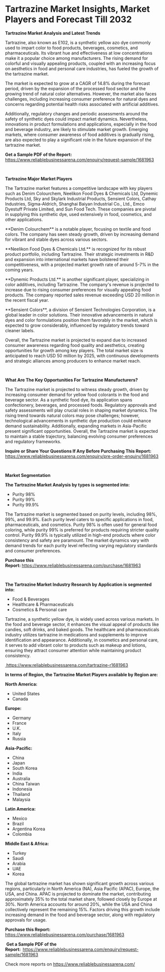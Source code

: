 <p><h1>Tartrazine Market Insights, Market Players and Forecast Till 2032</h1></p><p><strong>Tartrazine Market Analysis and Latest Trends</strong></p>
<p><p>Tartrazine, also known as E102, is a synthetic yellow azo dye commonly used to impart color to food products, beverages, cosmetics, and pharmaceuticals. Its vibrant hue and effectiveness at low concentrations make it a popular choice among manufacturers. The rising demand for colorful and visually appealing products, coupled with an increasing focus on aesthetics in food and personal care industries, has fueled the growth of the tartrazine market.</p><p>The market is expected to grow at a CAGR of 14.8% during the forecast period, driven by the expansion of the processed food sector and the growing trend of natural color alternatives. However, the market also faces challenges, including increasing consumer preference for natural dyes and concerns regarding potential health risks associated with artificial additives. </p><p>Additionally, regulatory changes and periodic assessments around the safety of synthetic dyes could impact market dynamics. Nevertheless, innovations in product formulations and applications, especially in the food and beverage industry, are likely to stimulate market growth. Emerging markets, where consumer awareness of food additives is gradually rising, are also expected to play a significant role in the future expansion of the tartrazine market.</p></p>
<p><strong>Get a Sample PDF of the Report:&nbsp;</strong> <a href="https://www.reliablebusinessarena.com/enquiry/request-sample/1681963?utm_campaign=3251&utm_medium=2&utm_source=Github&utm_content=ia&utm_term=24032025&utm_id=tartrazine">https://www.reliablebusinessarena.com/enquiry/request-sample/1681963</a></p>
<p>&nbsp;</p>
<p><strong>Tartrazine Major Market Players</strong></p>
<p><p>The Tartrazine market features a competitive landscape with key players such as Denim Colourchem, Neelikon Food Dyes & Chemicals Ltd, Dynemic Products Ltd, Sky and Skylark Industrial Products, Sensient Colors, Cathay Industries, Sigma-Aldrich, Shanghai Baiyan Industrial Co., Ltd., Emco Dyestuff Private Limited, and Sun Food Tech. These companies are pivotal in supplying this synthetic dye, used extensively in food, cosmetics, and other applications.</p><p>**Denim Colourchem** is a notable player, focusing on textile and food colors. The company has seen steady growth, driven by increasing demand for vibrant and stable dyes across various sectors.</p><p>**Neelikon Food Dyes & Chemicals Ltd.** is recognized for its robust product portfolio, including Tartrazine. Their strategic investments in R&D and expansion into international markets have bolstered their competitiveness, with a projected market growth rate of around 5-7% in the coming years.</p><p>**Dynemic Products Ltd.** is another significant player, specializing in color additives, including Tartrazine. The company's revenue is projected to increase due to rising consumer preferences for visually appealing food products. The company reported sales revenue exceeding USD 20 million in the recent fiscal year.</p><p>**Sensient Colors**, a division of Sensient Technologies Corporation, is a global leader in color solutions. Their innovative advancements in natural dyes and color formulations position them favorably in the market, which is expected to grow considerably, influenced by regulatory trends toward cleaner labels.</p><p>Overall, the Tartrazine market is projected to expand due to increased consumer awareness regarding food quality and aesthetics, creating opportunities for growth among key players. The total market size is anticipated to reach USD 50 million by 2025, with continuous developments and strategic alliances among producers to enhance market reach.</p></p>
<p>&nbsp;</p>
<p><strong>What Are The Key Opportunities For Tartrazine Manufacturers?</strong></p>
<p><p>The Tartrazine market is projected to witness steady growth, driven by increasing consumer demand for yellow food colorants in the food and beverage sector. As a synthetic food dye, its application spans confectionery, beverages, and processed foods. Regulatory approvals and safety assessments will play crucial roles in shaping market dynamics. The rising trend towards natural colors may pose challenges; however, technological advancements in synthetic dye production could enhance demand sustainability. Additionally, expanding markets in Asia-Pacific present significant opportunities. Overall, the Tartrazine market is expected to maintain a stable trajectory, balancing evolving consumer preferences and regulatory frameworks.</p></p>
<p><strong>Inquire or Share Your Questions If Any Before Purchasing This Report:</strong> <a href="https://www.reliablebusinessarena.com/enquiry/pre-order-enquiry/1681963?utm_campaign=3251&utm_medium=2&utm_source=Github&utm_content=ia&utm_term=24032025&utm_id=tartrazine">https://www.reliablebusinessarena.com/enquiry/pre-order-enquiry/1681963</a></p>
<p>&nbsp;</p>
<p><strong>Market Segmentation</strong></p>
<p><strong>The Tartrazine Market Analysis by types is segmented into:</strong></p>
<p><ul><li>Purity 98%</li><li>Purity 99%</li><li>Purity 99.9%</li></ul></p>
<p><p>The Tartrazine market is segmented based on purity levels, including 98%, 99%, and 99.9%. Each purity level caters to specific applications in food, pharmaceuticals, and cosmetics. Purity 98% is often used for general food coloring, while purity 99% is preferred for products requiring stricter quality control. Purity 99.9% is typically utilized in high-end products where color consistency and safety are paramount. The market dynamics vary with demand trends for each purity level reflecting varying regulatory standards and consumer preferences.</p></p>
<p><strong>Purchase this Report:&nbsp;</strong><a href="https://www.reliablebusinessarena.com/purchase/1681963?utm_campaign=3251&utm_medium=2&utm_source=Github&utm_content=ia&utm_term=24032025&utm_id=tartrazine">https://www.reliablebusinessarena.com/purchase/1681963</a></p>
<p>&nbsp;</p>
<p><strong>The Tartrazine Market Industry Research by Application is segmented into:</strong></p>
<p><ul><li>Food & Beverages</li><li>Healthcare & Pharmaceuticals</li><li>Cosmetics & Personal care</li></ul></p>
<p><p>Tartrazine, a synthetic yellow dye, is widely used across various markets. In the food and beverage sector, it enhances the visual appeal of products like candies, soft drinks, and baked goods. The healthcare and pharmaceuticals industry utilizes tartrazine in medications and supplements to improve identification and appearance. Additionally, in cosmetics and personal care, it serves to add vibrant color to products such as makeup and lotions, ensuring they attract consumer attention while maintaining product consistency.</p></p>
<p><a href="https://www.reliablebusinessarena.com/tartrazine-r1681963?utm_campaign=3251&utm_medium=2&utm_source=Github&utm_content=ia&utm_term=24032025&utm_id=tartrazine">&nbsp;https://www.reliablebusinessarena.com/tartrazine-r1681963</a></p>
<p><strong>In terms of Region, the Tartrazine Market Players available by Region are:</strong></p>
<p>
    <p> <strong> North America: </strong>
        <ul>
            <li>United States</li>
            <li>Canada</li>
        </ul>
        </p> 
    <p> <strong> Europe: </strong>
        <ul>
            <li>Germany</li>
            <li>France</li>
            <li>U.K.</li>
            <li>Italy</li>
            <li>Russia</li>
        </ul>
        </p> 
    <p> <strong> Asia-Pacific: </strong>
        <ul>
            <li>China</li>
            <li>Japan</li>
            <li>South Korea</li>
            <li>India</li>
            <li>Australia</li>
            <li>China Taiwan</li>
            <li>Indonesia</li>
            <li>Thailand</li>
            <li>Malaysia</li>
        </ul>
        </p> 
    <p> <strong> Latin America: </strong>
        <ul>
            <li>Mexico</li>
            <li>Brazil</li>
            <li>Argentina Korea</li>
            <li>Colombia</li>
        </ul>
        </p> 
    <p> <strong> Middle East & Africa: </strong>
        <ul>
            <li>Turkey</li>
            <li>Saudi</li>
            <li>Arabia</li>
            <li>UAE</li>
            <li>Korea</li>
        </ul>
    </p>
    </p>
<p><p>The global tartrazine market has shown significant growth across various regions, particularly in North America (NA), Asia Pacific (APAC), Europe, the USA, and China. APAC is projected to dominate the market, contributing approximately 35% to the total market share, followed closely by Europe at 30%. North America accounts for around 20%, while the USA and China collectively represent the remaining 15%. Factors driving this growth include increasing demand in the food and beverage sector, along with regulatory approvals for usage.</p></p>
<p><strong>Purchase this Report: </strong><a href="https://www.reliablebusinessarena.com/purchase/1681963?utm_campaign=3251&utm_medium=2&utm_source=Github&utm_content=ia&utm_term=24032025&utm_id=tartrazine">https://www.reliablebusinessarena.com/purchase/1681963</a></p>
<p>&nbsp;<strong>Get a Sample PDF of the Report:&nbsp;&nbsp;</strong><a href="https://www.reliablebusinessarena.com/enquiry/request-sample/1681963?utm_campaign=3251&utm_medium=2&utm_source=Github&utm_content=ia&utm_term=24032025&utm_id=tartrazine">https://www.reliablebusinessarena.com/enquiry/request-sample/1681963</a></p>
<p><strong></strong></p>
<p>Check more reports on <a href="https://www.reliablebusinessarena.com/?utm_campaign=3251&utm_medium=2&utm_source=Github&utm_content=ia&utm_term=24032025&utm_id=tartrazine">https://www.reliablebusinessarena.com/</a></p>